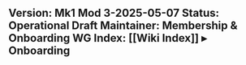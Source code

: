 **Version:** Mk1 Mod 3-2025-05-07
**Status:** Operational Draft
**Maintainer:** Membership & Onboarding WG
**Index:** [[Wiki Index]] ▸ Onboarding  
---
